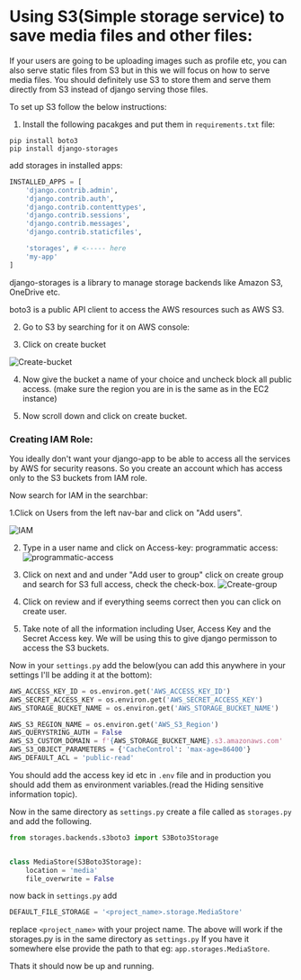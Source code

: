 # Using S3(Simple storage service) to save media files and other files:

If your users are going to be uploading images such as profile etc, you can also serve static files from S3 but in this we will focus on how to serve media files. You should definitely use S3 to store them and serve them directly from S3 instead of django serving those files.

To set up S3 follow the below instructions:

1. Install the following pacakges and put them in `requirements.txt` file:
```
pip install boto3
pip install django-storages
```

add storages in installed apps:

```python
INSTALLED_APPS = [
    'django.contrib.admin',
    'django.contrib.auth',
    'django.contrib.contenttypes',
    'django.contrib.sessions',
    'django.contrib.messages',
    'django.contrib.staticfiles',

    'storages', # <----- here   
    'my-app'
]
```

django-storages is a library to manage storage backends like Amazon S3, OneDrive etc.

boto3 is a public API client to access the AWS resources such as AWS S3. 

2. Go to S3 by searching for it on AWS console:

3. Click on create bucket

![Create-bucket](https://github.com/PaulleDemon/AWS-deployment/blob/master/images/S3-buckets-create.jpg)

4. Now give the bucket a name of your choice and uncheck block all public access. (make sure the region you are in is the same as in the EC2 instance)

5. Now scroll down and click on create bucket.

### Creating IAM Role:

You ideally don't want your django-app to be able to access all the services by AWS for security reasons. So you create an account which has access only to the S3 buckets from IAM role.

Now search for IAM in the searchbar:

1.Click on Users from the left nav-bar and click on "Add users".

![IAM](https://github.com/PaulleDemon/AWS-deployment/blob/master/images/IAM-users.jpg)

2. Type in a user name and click on Access-key: programmatic access:
![programmatic-access](https://github.com/PaulleDemon/AWS-deployment/blob/master/images/programmatic-access.jpg)

3. Click on next and and under "Add user to group"
click on create group and search for S3 full access, check the check-box.
![Create-group](https://github.com/PaulleDemon/AWS-deployment/blob/master/images/create-group.jpg)

4. Click on review and if everything seems correct then you can click on create user.

5. Take note of all the information including User, Access Key and the Secret Access key. We will be using this to give django permisson to access the S3 buckets.


Now in your `settings.py` add the below(you can add this anywhere in your settings I'll be adding it at the bottom):

```python
AWS_ACCESS_KEY_ID = os.environ.get('AWS_ACCESS_KEY_ID')
AWS_SECRET_ACCESS_KEY = os.environ.get('AWS_SECRET_ACCESS_KEY')
AWS_STORAGE_BUCKET_NAME = os.environ.get('AWS_STORAGE_BUCKET_NAME')

AWS_S3_REGION_NAME = os.environ.get('AWS_S3_Region')
AWS_QUERYSTRING_AUTH = False
AWS_S3_CUSTOM_DOMAIN = f'{AWS_STORAGE_BUCKET_NAME}.s3.amazonaws.com'  
AWS_S3_OBJECT_PARAMETERS = {'CacheControl': 'max-age=86400'}
AWS_DEFAULT_ACL = 'public-read'
```

You should add the access key id etc in `.env` file and in production you should add them as environment variables.(read the Hiding sensitive information topic).

Now in the same directory as `settings.py` create a file called as `storages.py` and add the following.

```py
from storages.backends.s3boto3 import S3Boto3Storage


class MediaStore(S3Boto3Storage):
    location = 'media'
    file_overwrite = False
```

now back in `settings.py` add 

```py
DEFAULT_FILE_STORAGE = '<project_name>.storage.MediaStore'
```
replace `<project_name>` with your project name.
The above will work if the storages.py is in the same directory as `settings.py` If you have it somewhere else provide the path to that eg: `app.storages.MediaStore`.

Thats it should now be up and running.
